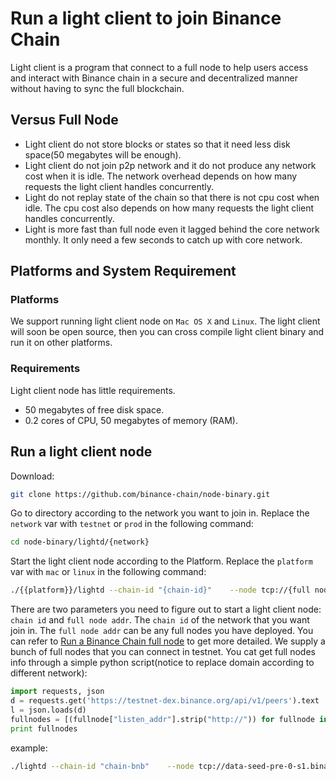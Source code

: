 # Run a light client to join Binance Chain

Light client is a program that connect to a full node to help users access and interact with Binance chain 
in a secure and decentralized manner without having to sync the full blockchain. 

## Versus Full Node

- Light client do not store blocks or states so that it need less disk space(50 megabytes will be enough).
- Light client do not join p2p network and it do not produce any network cost when it is idle. The network 
overhead depends on how many requests the light client handles concurrently. 
- Light do not replay state of the chain so that there is not cpu cost when idle. The cpu cost also 
depends on how many requests the light client handles concurrently.
- Light is more fast than full node even it lagged behind the core network monthly. It only need a few seconds 
to catch up with core network.

## Platforms and System Requirement

### Platforms

We support running light client node on `Mac OS X` and `Linux`. The light client will soon be open source, 
then you can cross compile light client binary and run it on other platforms.

### Requirements
Light client node has little requirements.

- 50 megabytes of free disk space.
- 0.2 cores of CPU, 50 megabytes of memory (RAM).

## Run a light client node

Download: 
```bash
git clone https://github.com/binance-chain/node-binary.git
```

Go to directory according to the network you want to join in. Replace the `network` var with `testnet` or `prod` in the
following command:
```bash
cd node-binary/lightd/{network}
```

Start the light client node according to the Platform. Replace the `platform` var with `mac` or `linux` in the following command:
```bash
./{{platform}}/lightd --chain-id "{chain-id}"    --node tcp://{full node addr}:80  > node.log  & 
```

There are two parameters you need to figure out to start a light client node: `chain id` and `full node addr`.
The `chain id` of the network that you want join in. The `full node addr` can be any full nodes you have deployed. You can 
refer to [Run a Binance Chain full node](fullnode.md) to get more detailed. We supply a bunch of full nodes that you can 
connect in testnet.
You cat get full nodes info through a simple python script(notice to replace domain according to different network):
```python
import requests, json
d = requests.get('https://testnet-dex.binance.org/api/v1/peers').text
l = json.loads(d)
fullnodes = [(fullnode["listen_addr"].strip("http://")) for fullnode in l if "accelerated" not in fullnode ]
print fullnodes
```

example:
```bash
./lightd --chain-id "chain-bnb"    --node tcp://data-seed-pre-0-s1.binance.org:80  > node.log  & 
```

